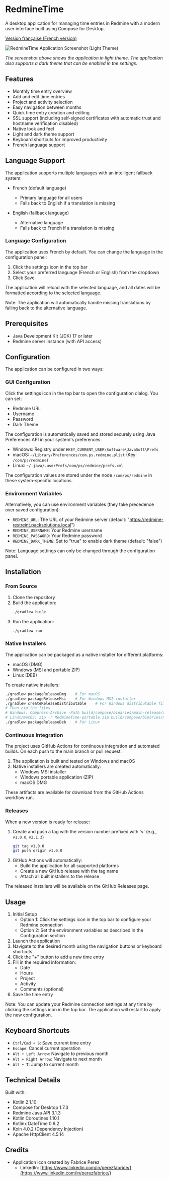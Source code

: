 # RedmineTime

A desktop application for managing time entries in Redmine with a modern user interface built using Compose for Desktop.

[Version française (French version)](README_FR.md)

![RedmineTime Application Screenshot (Light Theme)](docs/images/redmine-time-screenshot.png)

*The screenshot above shows the application in light theme. The application also supports a dark theme that can be
enabled in the settings.*

## Features

- Monthly time entry overview
- Add and edit time entries
- Project and activity selection
- Easy navigation between months
- Quick time entry creation and editing
- SSL support (including self-signed certificates with automatic trust and hostname verification disabled)
- Native look and feel
- Light and dark theme support
- Keyboard shortcuts for improved productivity
- French language support

## Language Support

The application supports multiple languages with an intelligent fallback system:

- French (default language)
    - Primary language for all users
    - Falls back to English if a translation is missing

- English (fallback language)
    - Alternative language
    - Falls back to French if a translation is missing

### Language Configuration

The application uses French by default. You can change the language in the configuration panel:

1. Click the settings icon in the top bar
2. Select your preferred language (French or English) from the dropdown
3. Click Save

The application will reload with the selected language, and all dates will be formatted according to the selected
language.

Note: The application will automatically handle missing translations by falling back to the alternative language.

## Prerequisites

- Java Development Kit (JDK) 17 or later
- Redmine server instance (with API access)

## Configuration

The application can be configured in two ways:

### GUI Configuration

Click the settings icon in the top bar to open the configuration dialog. You can set:

- Redmine URL
- Username
- Password
- Dark Theme

The configuration is automatically saved and stored securely using Java Preferences API in your system's preferences:

- Windows: Registry under `HKEY_CURRENT_USER\Software\JavaSoft\Prefs`
- macOS: `~/Library/Preferences/com.ps.redmine.plist` (Key: `/com/ps/redmine`)
- Linux: `~/.java/.userPrefs/com/ps/redmine/prefs.xml`

The configuration values are stored under the node `/com/ps/redmine` in these system-specific locations.

### Environment Variables

Alternatively, you can use environment variables (they take precedence over saved configuration):

- `REDMINE_URL`: The URL of your Redmine server (default: "https://redmine-restreint.packsolutions.local")
- `REDMINE_USERNAME`: Your Redmine username
- `REDMINE_PASSWORD`: Your Redmine password
- `REDMINE_DARK_THEME`: Set to "true" to enable dark theme (default: "false")

Note: Language settings can only be changed through the configuration panel.

## Installation

### From Source

1. Clone the repository
2. Build the application:
   ```bash
   ./gradlew build
   ```
3. Run the application:
   ```bash
   ./gradlew run
   ```

### Native Installers

The application can be packaged as a native installer for different platforms:

- macOS (DMG)
- Windows (MSI and portable ZIP)
- Linux (DEB)

To create native installers:

```bash
./gradlew packageReleaseDmg    # For macOS
./gradlew packageReleaseMsi    # For Windows MSI installer
./gradlew createReleaseDistributable    # For Windows distributable files
# Then zip the files
# Windows: Compress-Archive -Path build/compose/binaries/main-release/app/* -DestinationPath RedmineTime-portable.zip
# Linux/macOS: zip -r RedmineTime-portable.zip build/compose/binaries/main-release/app/*
./gradlew packageReleaseDeb    # For Linux
```

### Continuous Integration

The project uses GitHub Actions for continuous integration and automated builds. On each push to the main branch or pull
request:

1. The application is built and tested on Windows and macOS
2. Native installers are created automatically:
    - Windows MSI installer
    - Windows portable application (ZIP)
    - macOS DMG

These artifacts are available for download from the GitHub Actions workflow run.

### Releases

When a new version is ready for release:

1. Create and push a tag with the version number prefixed with 'v' (e.g., `v1.0.0`, `v2.1.3`)
   ```bash
   git tag v1.0.0
   git push origin v1.0.0
   ```
2. GitHub Actions will automatically:
   - Build the application for all supported platforms
   - Create a new GitHub release with the tag name
   - Attach all built installers to the release

The released installers will be available on the GitHub Releases page.

## Usage

1. Initial Setup
    - Option 1: Click the settings icon in the top bar to configure your Redmine connection
    - Option 2: Set the environment variables as described in the Configuration section
2. Launch the application
3. Navigate to the desired month using the navigation buttons or keyboard shortcuts
4. Click the "+" button to add a new time entry
5. Fill in the required information:
    - Date
    - Hours
    - Project
    - Activity
    - Comments (optional)
6. Save the time entry

Note: You can update your Redmine connection settings at any time by clicking the settings icon in the top bar. The
application will restart to apply the new configuration.

## Keyboard Shortcuts

- `Ctrl/Cmd + S`: Save current time entry
- `Escape`: Cancel current operation
- `Alt + Left Arrow`: Navigate to previous month
- `Alt + Right Arrow`: Navigate to next month
- `Alt + T`: Jump to current month

## Technical Details

Built with:

- Kotlin 2.1.10
- Compose for Desktop 1.7.3
- Redmine Java API 3.1.3
- Kotlin Coroutines 1.10.1
- Kotlinx DateTime 0.6.2
- Koin 4.0.2 (Dependency Injection)
- Apache HttpClient 4.5.14

## Credits

- Application icon created by Fabrice Perez
    - LinkedIn: [https://www.linkedin.com/in/perezfabrice/](https://www.linkedin.com/in/perezfabrice/)
